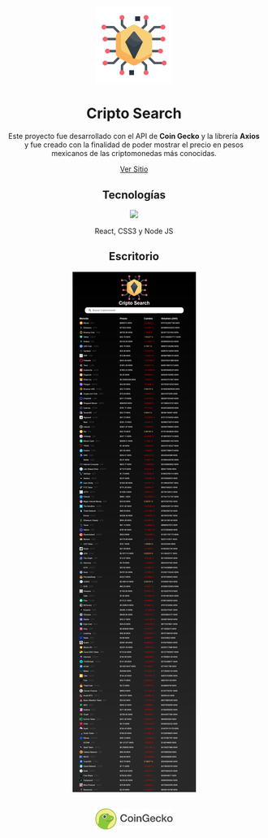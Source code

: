 
<div align="center">
   <img width="30%" src="./README/logo.png" alt="#">
   <h1>Cripto Search</h1
      
   <p>Este proyecto fue desarrollado con el API de <b>Coin Gecko</b> y la librería <b>Axios</b> y fue creado con la finalidad de poder mostrar el precio en pesos mexicanos de las criptomonedas más conocidas.</p>

   <a href="https://erikgiovani.github.io/cripto-search/">Ver Sitio</a>
</div>

<div align="center">
   <h2>Tecnologías</h2>
   <img width="30%" src="https://skillicons.dev/icons?i=react,css,nodejs&theme=dark">
   <p>React, CSS3 y Node JS</p>
</div>

<div align="center">
   <h2>Escritorio</h2>
   <img src="./README/desktop.png" alt="#">
</div>

##
<div align="center">
   <img width="30%" src="./README/coin-gecko.png" alt="#">
</div>
